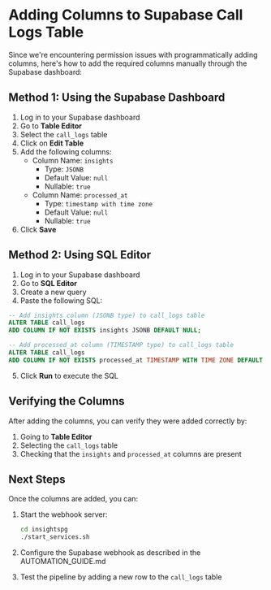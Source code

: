 # Adding Columns to Supabase Call Logs Table

Since we're encountering permission issues with programmatically adding columns, here's how to add the required columns manually through the Supabase dashboard:

## Method 1: Using the Supabase Dashboard

1. Log in to your Supabase dashboard
2. Go to **Table Editor**
3. Select the `call_logs` table
4. Click on **Edit Table**
5. Add the following columns:
   - Column Name: `insights`
     - Type: `JSONB`
     - Default Value: `null`
     - Nullable: `true`
   - Column Name: `processed_at`
     - Type: `timestamp with time zone`
     - Default Value: `null`
     - Nullable: `true`
6. Click **Save**

## Method 2: Using SQL Editor

1. Log in to your Supabase dashboard
2. Go to **SQL Editor**
3. Create a new query
4. Paste the following SQL:

```sql
-- Add insights column (JSONB type) to call_logs table
ALTER TABLE call_logs 
ADD COLUMN IF NOT EXISTS insights JSONB DEFAULT NULL;

-- Add processed_at column (TIMESTAMP type) to call_logs table
ALTER TABLE call_logs 
ADD COLUMN IF NOT EXISTS processed_at TIMESTAMP WITH TIME ZONE DEFAULT NULL;
```

5. Click **Run** to execute the SQL

## Verifying the Columns

After adding the columns, you can verify they were added correctly by:

1. Going to **Table Editor**
2. Selecting the `call_logs` table
3. Checking that the `insights` and `processed_at` columns are present

## Next Steps

Once the columns are added, you can:

1. Start the webhook server:
   ```bash
   cd insightspg
   ./start_services.sh
   ```

2. Configure the Supabase webhook as described in the AUTOMATION_GUIDE.md

3. Test the pipeline by adding a new row to the `call_logs` table
